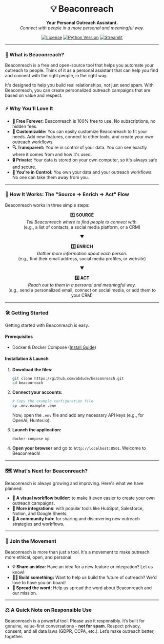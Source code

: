 <br/>
<div align="center">
  <h1 align="center">💡 Beaconreach</h1>
  <p align="center">
    <strong>Your Personal Outreach Assistant.</strong>
    <br />
    <em class="text-gray-500">Connect with people in a more personal and meaningful way.</em>
  </p>
</div>

<p align="center">
  <a href="#"><img src="https://img.shields.io/badge/license-MIT-blue.svg" alt="License"></a>
  <a href="#"><img src="https://img.shields.io/badge/Python-3.14+-brightgreen.svg" alt="Python Version"></a>
  <a href="#"><img src="https://img.shields.io/badge/Framework-Streamlit-red.svg" alt="Streamlit"></a>
</p>

---

### 🚀 What is Beaconreach?

Beaconreach is a free and open-source tool that helps you automate your outreach to people. Think of it as a personal assistant that can help you find and connect with the right people, in the right way.

It's designed to help you build real relationships, not just send spam. With Beaconreach, you can create personalized outreach campaigns that are based on value and respect.

### ⚡ Why You'll Love It

*   **💯 Free Forever:** Beaconreach is 100% free to use. No subscriptions, no hidden fees.
*   **🧩 Customizable:** You can easily customize Beaconreach to fit your needs. Add new features, connect to other tools, and create your own outreach workflows.
*   **🔍 Transparent:** You're in control of your data. You can see exactly where it comes from and how it's used.
*   **🔒 Private:** Your data is stored on your own computer, so it's always safe and secure.
*   **💪 You're in Control:** You own your data and your outreach workflows. No one can take them away from you.

---

### 🧩 How It Works: The "Source → Enrich → Act" Flow

Beaconreach works in three simple steps:

<div align="center">
  <p>
    <strong>1️⃣ SOURCE</strong><br>
    <em>Tell Beaconreach where to find people to connect with.</em><br>
    (e.g., a list of contacts, a social media platform, or a CRM)
  </p>
  <p>▼</p>
  <p>
    <strong>2️⃣ ENRICH</strong><br>
    <em>Gather more information about each person.</em><br>
    (e.g., find their email address, social media profiles, or website)
  </p>
  <p>▼</p>
  <p>
    <strong>3️⃣ ACT</strong><br>
    <em>Reach out to them in a personal and meaningful way.</em><br>
    (e.g., send a personalized email, connect on social media, or add them to your CRM)
  </p>
</div>

---

### 🛠️ Getting Started

Getting started with Beaconreach is easy.

#### Prerequisites

*   Docker & Docker Compose ([Install Guide](https://docs.docker.com/get-docker/))

#### Installation & Launch

1.  **Download the files:**
    ```bash
    git clone https://github.com/obdude/beaconreach.git
    cd beaconreach
    ```

2.  **Connect your accounts:**
    ```bash
    # Copy the example configuration file
    cp .env.example .env
    ```
    Now, open the `.env` file and add any necessary API keys (e.g., for OpenAI, Hunter.io).

3.  **Launch the application:**
    ```bash
    docker-compose up
    ```

4.  **Open your browser** and go to `http://localhost:8501`. Welcome to Beaconreach!

---

### 🗺️ What's Next for Beaconreach?

Beaconreach is always growing and improving. Here's what we have planned:

*   **🎯 A visual workflow builder:** to make it even easier to create your own outreach campaigns.
*   **🔌 More integrations:** with popular tools like HubSpot, Salesforce, Notion, and Google Sheets.
*   **🌱 A community hub:** for sharing and discovering new outreach strategies and workflows.

---

### 🤝 Join the Movement

Beaconreach is more than just a tool. It's a movement to make outreach more ethical, open, and personal.

*   **💡 Share an idea:** Have an idea for a new feature or integration? Let us know!
*   **👩‍💻 Build something:** Want to help us build the future of outreach? We'd love to have you on board!
*   **📢 Spread the word:** Help us spread the word about Beaconreach and our mission.

---

### ⚖️ A Quick Note on Responsible Use

Beaconreach is a powerful tool. Please use it responsibly. It’s built for genuine, value-first conversations - **not for spam.** Respect privacy, consent, and all data laws (GDPR, CCPA, etc.). Let’s make outreach better, together.
